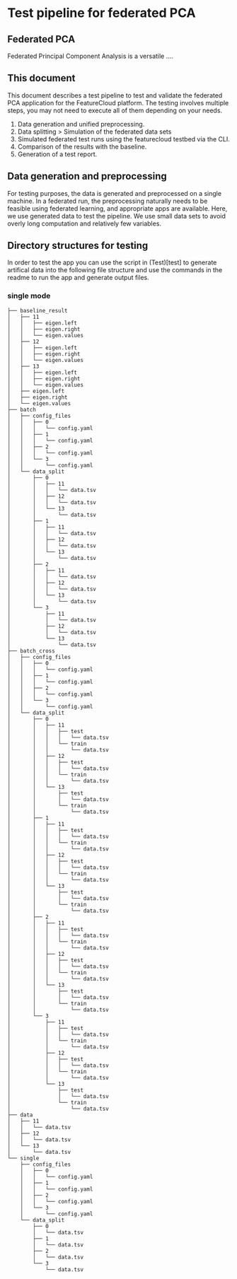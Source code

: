 # Test pipeline for federated PCA

## Federated PCA
Federated Principal Component Analysis is a versatile .... 

## This document
This document describes a test pipeline to test and validate the federated PCA application for the FeatureCloud platform. The testing involves multiple steps, you may not need to execute all of them depending on your needs. 

1. Data generation and unified preprocessing.
2. Data splitting > Simulation of the federated data sets
3. Simulated federated test runs using the featurecloud testbed via the CLI.
4. Comparison of the results with the baseline.
5. Generation of a test report.

## Data generation and preprocessing
For testing purposes, the data is generated and preprocessed on a single machine. In a federated run, the preprocessing naturally needs to be feasible using federated learning, and appropriate apps are available. Here, we use generated data to test the pipeline. We use small data sets to avoid overly long computation and relatively few variables.


## Directory structures for testing
In order to test the app you can use the script in (Test)[test] to generate artifical data into the following file structure and use the commands in the readme to run the app and generate output files.


### single mode
```
├── baseline_result
│   ├── 11
│   │   ├── eigen.left
│   │   ├── eigen.right
│   │   └── eigen.values
│   ├── 12
│   │   ├── eigen.left
│   │   ├── eigen.right
│   │   └── eigen.values
│   ├── 13
│   │   ├── eigen.left
│   │   ├── eigen.right
│   │   └── eigen.values
│   ├── eigen.left
│   ├── eigen.right
│   └── eigen.values
├── batch
│   ├── config_files
│   │   ├── 0
│   │   │   └── config.yaml
│   │   ├── 1
│   │   │   └── config.yaml
│   │   ├── 2
│   │   │   └── config.yaml
│   │   └── 3
│   │       └── config.yaml
│   └── data_split
│       ├── 0
│       │   ├── 11
│       │   │   └── data.tsv
│       │   ├── 12
│       │   │   └── data.tsv
│       │   └── 13
│       │       └── data.tsv
│       ├── 1
│       │   ├── 11
│       │   │   └── data.tsv
│       │   ├── 12
│       │   │   └── data.tsv
│       │   └── 13
│       │       └── data.tsv
│       ├── 2
│       │   ├── 11
│       │   │   └── data.tsv
│       │   ├── 12
│       │   │   └── data.tsv
│       │   └── 13
│       │       └── data.tsv
│       └── 3
│           ├── 11
│           │   └── data.tsv
│           ├── 12
│           │   └── data.tsv
│           └── 13
│               └── data.tsv
├── batch_cross
│   ├── config_files
│   │   ├── 0
│   │   │   └── config.yaml
│   │   ├── 1
│   │   │   └── config.yaml
│   │   ├── 2
│   │   │   └── config.yaml
│   │   └── 3
│   │       └── config.yaml
│   └── data_split
│       ├── 0
│       │   ├── 11
│       │   │   ├── test
│       │   │   │   └── data.tsv
│       │   │   └── train
│       │   │       └── data.tsv
│       │   ├── 12
│       │   │   ├── test
│       │   │   │   └── data.tsv
│       │   │   └── train
│       │   │       └── data.tsv
│       │   └── 13
│       │       ├── test
│       │       │   └── data.tsv
│       │       └── train
│       │           └── data.tsv
│       ├── 1
│       │   ├── 11
│       │   │   ├── test
│       │   │   │   └── data.tsv
│       │   │   └── train
│       │   │       └── data.tsv
│       │   ├── 12
│       │   │   ├── test
│       │   │   │   └── data.tsv
│       │   │   └── train
│       │   │       └── data.tsv
│       │   └── 13
│       │       ├── test
│       │       │   └── data.tsv
│       │       └── train
│       │           └── data.tsv
│       ├── 2
│       │   ├── 11
│       │   │   ├── test
│       │   │   │   └── data.tsv
│       │   │   └── train
│       │   │       └── data.tsv
│       │   ├── 12
│       │   │   ├── test
│       │   │   │   └── data.tsv
│       │   │   └── train
│       │   │       └── data.tsv
│       │   └── 13
│       │       ├── test
│       │       │   └── data.tsv
│       │       └── train
│       │           └── data.tsv
│       └── 3
│           ├── 11
│           │   ├── test
│           │   │   └── data.tsv
│           │   └── train
│           │       └── data.tsv
│           ├── 12
│           │   ├── test
│           │   │   └── data.tsv
│           │   └── train
│           │       └── data.tsv
│           └── 13
│               ├── test
│               │   └── data.tsv
│               └── train
│                   └── data.tsv
├── data
│   ├── 11
│   │   └── data.tsv
│   ├── 12
│   │   └── data.tsv
│   └── 13
│       └── data.tsv
└── single
    ├── config_files
    │   ├── 0
    │   │   └── config.yaml
    │   ├── 1
    │   │   └── config.yaml
    │   ├── 2
    │   │   └── config.yaml
    │   └── 3
    │       └── config.yaml
    └── data_split
        ├── 0
        │   └── data.tsv
        ├── 1
        │   └── data.tsv
        ├── 2
        │   └── data.tsv
        └── 3
            └── data.tsv


```
